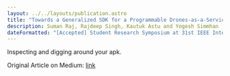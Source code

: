 ```yaml
---
layout: ../../layouts/publication.astro
title: "Towards a Generalized SDK for a Programmable Drones-as-a-Service"
description: Suman Raj, Rajdeep Singh, Kautuk Astu and Yogesh Simmhan
dateFormatted: "[Accepted] Student Research Symposium at 31st IEEE International Conference on High Performance Computing, Data, & Analytics"
---
```


Inspecting and digging around your apk.

Original Article on Medium: [link](https://medium.com/android-news/exploring-your-apk-with-classyshark-f420ebb85dbb)
